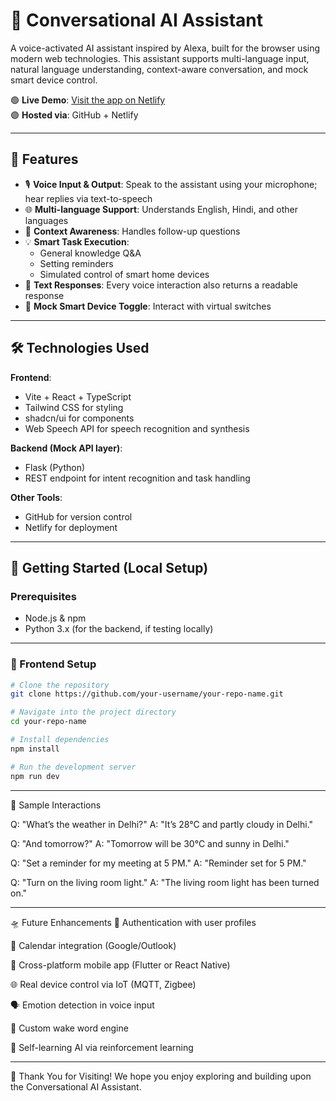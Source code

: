 # 🤖 Conversational AI Assistant

A voice-activated AI assistant inspired by Alexa, built for the browser using modern web technologies. This assistant supports multi-language input, natural language understanding, context-aware conversation, and mock smart device control.

🟢 **Live Demo**: [Visit the app on Netlify](https://your-netlify-url.netlify.app)  
🟣 **Hosted via**: GitHub + Netlify

---

## 🧠 Features

- 🎙️ **Voice Input & Output**: Speak to the assistant using your microphone; hear replies via text-to-speech
- 🌐 **Multi-language Support**: Understands English, Hindi, and other languages
- 🔁 **Context Awareness**: Handles follow-up questions
- 💡 **Smart Task Execution**:
  - General knowledge Q&A
  - Setting reminders
  - Simulated control of smart home devices
- 📄 **Text Responses**: Every voice interaction also returns a readable response
- 🔘 **Mock Smart Device Toggle**: Interact with virtual switches

---

## 🛠️ Technologies Used

**Frontend**:
- Vite + React + TypeScript
- Tailwind CSS for styling
- shadcn/ui for components
- Web Speech API for speech recognition and synthesis

**Backend (Mock API layer)**:
- Flask (Python)
- REST endpoint for intent recognition and task handling

**Other Tools**:
- GitHub for version control
- Netlify for deployment

---

## 🚀 Getting Started (Local Setup)

### Prerequisites

- Node.js & npm
- Python 3.x (for the backend, if testing locally)

---

### 🔧 Frontend Setup

```bash
# Clone the repository
git clone https://github.com/your-username/your-repo-name.git

# Navigate into the project directory
cd your-repo-name

# Install dependencies
npm install

# Run the development server
npm run dev


```
---
🧪 Sample Interactions

Q: "What’s the weather in Delhi?"
A: "It’s 28°C and partly cloudy in Delhi."

Q: "And tomorrow?"
A: "Tomorrow will be 30°C and sunny in Delhi."

Q: "Set a reminder for my meeting at 5 PM."
A: "Reminder set for 5 PM."

Q: "Turn on the living room light."
A: "The living room light has been turned on."

---

🛸 Future Enhancements
🔐 Authentication with user profiles

📅 Calendar integration (Google/Outlook)

📲 Cross-platform mobile app (Flutter or React Native)

🌐 Real device control via IoT (MQTT, Zigbee)

🗣️ Emotion detection in voice input

📣 Custom wake word engine

🧠 Self-learning AI via reinforcement learning


---


🙌 Thank You for Visiting!
We hope you enjoy exploring and building upon the Conversational AI Assistant.
